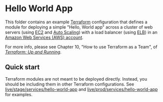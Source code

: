 # Hello World App

This folder contains an example [Terraform](https://www.terraform.io/) configuration that defines a module for
deploying a simple "Hello, World app" across a cluster of web servers (using [EC2](https://aws.amazon.com/ec2/)
and [Auto Scaling](https://aws.amazon.com/autoscaling/)) with a load balancer (using
[ELB](https://aws.amazon.com/elasticloadbalancing/)) in an [Amazon Web Services (AWS)
account](http://aws.amazon.com/).

For more info, please see Chapter 10, "How to use Terraform as a Team", of
_[Terraform: Up and Running](http://www.terraformupandrunning.com)_.

## Quick start

Terraform modules are not meant to be deployed directly. Instead, you should be including them in other Terraform
configurations. See [live/stage/services/hello-world-app](../../../live/stage/services/hello-world-app) and
[live/prod/services/hello-world-app](../../../live/prod/services/hello-world-app) for examples.
